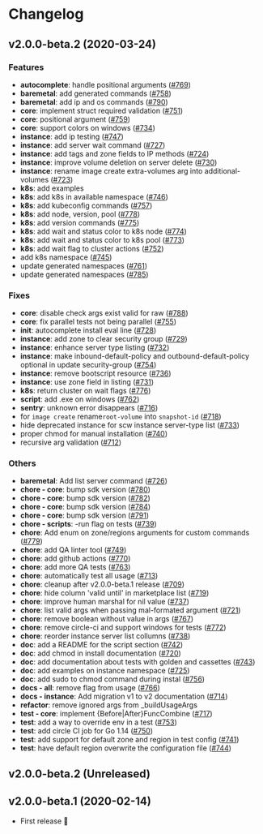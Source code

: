 # Changelog

## v2.0.0-beta.2 (2020-03-24)

### Features

* **autocomplete**: handle positional arguments ([#769](https://github.com/jerome-quere/scaleway-cli/pull/769))
* **baremetal**: add generated commands ([#758](https://github.com/jerome-quere/scaleway-cli/pull/758))
* **baremetal**: add ip and os commands ([#790](https://github.com/jerome-quere/scaleway-cli/pull/790))
* **core**: implement struct required validation ([#751](https://github.com/jerome-quere/scaleway-cli/pull/751))
* **core**: positional argument ([#759](https://github.com/jerome-quere/scaleway-cli/pull/759))
* **core**: support colors on windows ([#734](https://github.com/jerome-quere/scaleway-cli/pull/734))
* **instance**: add ip testing ([#747](https://github.com/jerome-quere/scaleway-cli/pull/747))
* **instance**: add server wait command ([#727](https://github.com/jerome-quere/scaleway-cli/pull/727))
* **instance**: add tags and zone fields to IP methods ([#724](https://github.com/jerome-quere/scaleway-cli/pull/724))
* **instance**: improve volume deletion on server delete ([#730](https://github.com/jerome-quere/scaleway-cli/pull/730))
* **instance**: rename image create extra-volumes arg into additional-volumes ([#723](https://github.com/jerome-quere/scaleway-cli/pull/723))
* **k8s**: add examples
* **k8s**: add k8s in available namespace ([#746](https://github.com/jerome-quere/scaleway-cli/pull/746))
* **k8s**: add kubeconfig commands ([#757](https://github.com/jerome-quere/scaleway-cli/pull/757))
* **k8s**: add node, version, pool ([#778](https://github.com/jerome-quere/scaleway-cli/pull/778))
* **k8s**: add version commands ([#775](https://github.com/jerome-quere/scaleway-cli/pull/775))
* **k8s**: add wait and status color to k8s node ([#774](https://github.com/jerome-quere/scaleway-cli/pull/774))
* **k8s**: add wait and status color to k8s pool ([#773](https://github.com/jerome-quere/scaleway-cli/pull/773))
* **k8s**: add wait flag to cluster actions ([#752](https://github.com/jerome-quere/scaleway-cli/pull/752))
* add k8s namespace ([#745](https://github.com/jerome-quere/scaleway-cli/pull/745))
* update generated namespaces ([#761](https://github.com/jerome-quere/scaleway-cli/pull/761))
* update generated namespaces ([#785](https://github.com/jerome-quere/scaleway-cli/pull/785))

### Fixes

* **core**: disable check args exist valid for raw ([#788](https://github.com/jerome-quere/scaleway-cli/pull/788))
* **core**: fix parallel tests not being parallel ([#755](https://github.com/jerome-quere/scaleway-cli/pull/755))
* **init**: autocomplete install eval line ([#728](https://github.com/jerome-quere/scaleway-cli/pull/728))
* **instance**: add zone to clear security group ([#729](https://github.com/jerome-quere/scaleway-cli/pull/729))
* **instance**: enhance server type listing ([#732](https://github.com/jerome-quere/scaleway-cli/pull/732))
* **instance**: make inbound-default-policy and outbound-default-policy optional in update security-group ([#754](https://github.com/jerome-quere/scaleway-cli/pull/754))
* **instance**: remove bootscript resource ([#736](https://github.com/jerome-quere/scaleway-cli/pull/736))
* **instance**: use zone field in listing ([#731](https://github.com/jerome-quere/scaleway-cli/pull/731))
* **k8s**: return cluster on wait flags ([#776](https://github.com/jerome-quere/scaleway-cli/pull/776))
* **script**: add .exe on windows ([#762](https://github.com/jerome-quere/scaleway-cli/pull/762))
* **sentry**: unknown error disappears ([#716](https://github.com/jerome-quere/scaleway-cli/pull/716))
* for `image create` rename`root-volume` into `snapshot-id` ([#718](https://github.com/jerome-quere/scaleway-cli/pull/718))
* hide deprecated instance for scw instance server-type list ([#733](https://github.com/jerome-quere/scaleway-cli/pull/733))
* proper chmod for manual installation ([#740](https://github.com/jerome-quere/scaleway-cli/pull/740))
* recursive arg validation ([#712](https://github.com/jerome-quere/scaleway-cli/pull/712))

### Others

* **baremetal**: Add list server command ([#726](https://github.com/jerome-quere/scaleway-cli/pull/726))
* **chore - core**: bump sdk version ([#780](https://github.com/jerome-quere/scaleway-cli/pull/780))
* **chore - core**: bump sdk version ([#782](https://github.com/jerome-quere/scaleway-cli/pull/782))
* **chore - core**: bump sdk version ([#784](https://github.com/jerome-quere/scaleway-cli/pull/784))
* **chore - core**: bump sdk version ([#791](https://github.com/jerome-quere/scaleway-cli/pull/791))
* **chore - scripts**: -run flag on tests ([#739](https://github.com/jerome-quere/scaleway-cli/pull/739))
* **chore**: Add enum on zone/regions arguments for custom commands ([#779](https://github.com/jerome-quere/scaleway-cli/pull/779))
* **chore**: add QA linter tool ([#749](https://github.com/jerome-quere/scaleway-cli/pull/749))
* **chore**: add github actions ([#770](https://github.com/jerome-quere/scaleway-cli/pull/770))
* **chore**: add more QA tests ([#763](https://github.com/jerome-quere/scaleway-cli/pull/763))
* **chore**: automatically test all usage ([#713](https://github.com/jerome-quere/scaleway-cli/pull/713))
* **chore**: cleanup after v2.0.0-beta.1 release ([#709](https://github.com/jerome-quere/scaleway-cli/pull/709))
* **chore**: hide column 'valid until' in marketplace list ([#719](https://github.com/jerome-quere/scaleway-cli/pull/719))
* **chore**: improve human marshal for nil value ([#737](https://github.com/jerome-quere/scaleway-cli/pull/737))
* **chore**: list valid args when passing mal-formated argument ([#721](https://github.com/jerome-quere/scaleway-cli/pull/721))
* **chore**: remove boolean without value in args ([#767](https://github.com/jerome-quere/scaleway-cli/pull/767))
* **chore**: remove circle-ci and support windows for tests ([#772](https://github.com/jerome-quere/scaleway-cli/pull/772))
* **chore**: reorder instance server list collumns ([#738](https://github.com/jerome-quere/scaleway-cli/pull/738))
* **doc**: add a README for the script section ([#742](https://github.com/jerome-quere/scaleway-cli/pull/742))
* **doc**: add chmod in install documentation ([#720](https://github.com/jerome-quere/scaleway-cli/pull/720))
* **doc**: add documentation about tests with golden and cassettes ([#743](https://github.com/jerome-quere/scaleway-cli/pull/743))
* **doc**: add examples on instance namespace ([#725](https://github.com/jerome-quere/scaleway-cli/pull/725))
* **doc**: add sudo to chmod command during instal ([#756](https://github.com/jerome-quere/scaleway-cli/pull/756))
* **docs - all**: remove flag from usage ([#766](https://github.com/jerome-quere/scaleway-cli/pull/766))
* **docs - instance**: Add migration v1 to v2 documentation ([#714](https://github.com/jerome-quere/scaleway-cli/pull/714))
* **refactor**: remove ignored args from  _buildUsageArgs
* **test - core**: implement {Before|After}FuncCombine ([#717](https://github.com/jerome-quere/scaleway-cli/pull/717))
* **test**: add a way to override env in a test ([#753](https://github.com/jerome-quere/scaleway-cli/pull/753))
* **test**: add circle CI job for Go 1.14 ([#750](https://github.com/jerome-quere/scaleway-cli/pull/750))
* **test**: add support for default zone and region in test config ([#741](https://github.com/jerome-quere/scaleway-cli/pull/741))
* **test**: have default region overwrite the configuration file ([#744](https://github.com/jerome-quere/scaleway-cli/pull/744))


## v2.0.0-beta.2 (Unreleased)

## v2.0.0-beta.1 (2020-02-14)

* First release 🎉
